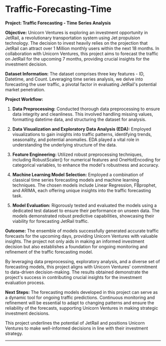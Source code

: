 # Traffic-Forecasting-Time

**Project: Traffic Forecasting - Time Series Analysis**

**Objective:**
Unicorn Ventures is exploring an investment opportunity in JetRail, a revolutionary transportation system using Jet propulsion technology. The decision to invest heavily relies on the projection that JetRail can attract over 1 Million monthly users within the next 18 months. In collaboration with Unicorn Ventures, this project aims to forecast the traffic on JetRail for the upcoming 7 months, providing crucial insights for the investment decision.

**Dataset Information:**
The dataset comprises three key features - ID, Datetime, and Count. Leveraging time series analysis, we delve into forecasting the user traffic, a pivotal factor in evaluating JetRail's potential market penetration.

**Project Workflow:**
1. **Data Preprocessing:** Conducted thorough data preprocessing to ensure data integrity and cleanliness. This involved handling missing values, formatting datetime data, and structuring the dataset for analysis.

2. **Data Visualization and Exploratory Data Analysis (EDA):** Employed visualizations to gain insights into traffic patterns, identifying trends, seasonality, and potential anomalies. EDA played a vital role in understanding the underlying structure of the data.

3. **Feature Engineering:** Utilized robust preprocessing techniques, including RobustScaler() for numerical features and OneHotEncoding for categorical variables, to enhance the model's robustness and accuracy.

4. **Machine Learning Model Selection:** Employed a combination of classical time series forecasting models and machine learning techniques. The chosen models include Linear Regression, FBprophet, and ARIMA, each offering unique insights into the traffic forecasting task.

5. **Model Evaluation:** Rigorously tested and evaluated the models using a dedicated test dataset to ensure their performance on unseen data. The models demonstrated robust predictive capabilities, showcasing their viability for forecasting JetRail traffic.

**Outcome:**
The ensemble of models successfully generated accurate traffic forecasts for the upcoming days, providing Unicorn Ventures with valuable insights. The project not only aids in making an informed investment decision but also establishes a foundation for ongoing monitoring and refinement of the traffic forecasting model.

By leveraging data preprocessing, exploratory analysis, and a diverse set of forecasting models, this project aligns with Unicorn Ventures' commitment to data-driven decision-making. The results obtained demonstrate the project's success in contributing crucial insights for the investment evaluation process.

**Next Steps:**
The forecasting models developed in this project can serve as a dynamic tool for ongoing traffic predictions. Continuous monitoring and refinement will be essential to adapt to changing patterns and ensure the reliability of the forecasts, supporting Unicorn Ventures in making strategic investment decisions.

This project underlines the potential of JetRail and positions Unicorn Ventures to make well-informed decisions in line with their investment strategy.

---

